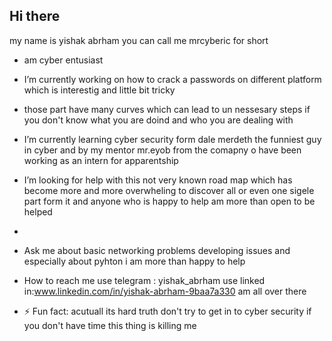 ## Hi there 
my name is yishak abrham you can call me mrcyberic for short 
- am cyber entusiast

-  I’m currently working on how to crack a passwords on different platform which is interestig and little bit tricky
- those part have many curves which can lead to un nessesary steps if you don't know what you are doind and who you are dealing with
- I’m currently learning cyber security form dale merdeth the funniest guy in cyber and by my mentor mr.eyob from the comapny o have been working as an intern for apparentship

  
- I’m looking for help with this not very known road map which has become more and more overwheling to discover all or even one sigele part form it and anyone who is happy to help am more than open to be helped
-
-   Ask me about basic networking problems developing issues and especially about pyhton
  i am more than happy to help
- How to reach me
  use telegram : yishak_abrham
  use linked in:www.linkedin.com/in/yishak-abrham-9baa7a330
am all over there
  
- ⚡ Fun fact:
    acutuall its hard truth don't try to get in to cyber security if you don't have time this thing is killing me
